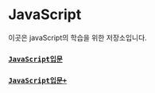# JavaScript

이곳은 javaScript의 학습을 위한 저장소입니다.

### [`JavaScript입문`](https://github.com/Com-Sun/study-javascript-basic)
### [`JavaScript입문+`](https://github.com/Com-Sun/learning-area)